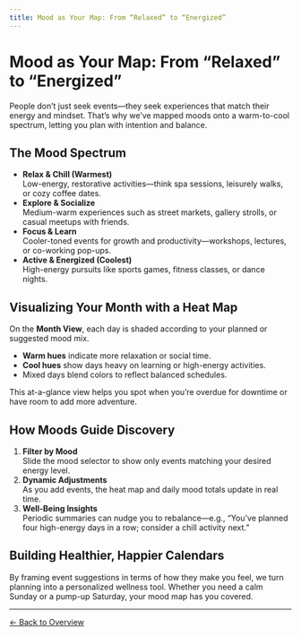 ```yaml
---
title: Mood as Your Map: From “Relaxed” to “Energized”
---
```


# Mood as Your Map: From “Relaxed” to “Energized”

People don’t just seek events—they seek experiences that match their energy and mindset. That’s why we’ve mapped moods onto a warm-to-cool spectrum, letting you plan with intention and balance.

## The Mood Spectrum

- **Relax & Chill (Warmest)**  
  Low-energy, restorative activities—think spa sessions, leisurely walks, or cozy coffee dates.  
- **Explore & Socialize**  
  Medium-warm experiences such as street markets, gallery strolls, or casual meetups with friends.  
- **Focus & Learn**  
  Cooler-toned events for growth and productivity—workshops, lectures, or co-working pop-ups.  
- **Active & Energized (Coolest)**  
  High-energy pursuits like sports games, fitness classes, or dance nights.

## Visualizing Your Month with a Heat Map

On the **Month View**, each day is shaded according to your planned or suggested mood mix.  
- **Warm hues** indicate more relaxation or social time.  
- **Cool hues** show days heavy on learning or high-energy activities.  
- Mixed days blend colors to reflect balanced schedules.

This at-a-glance view helps you spot when you’re overdue for downtime or have room to add more adventure.

## How Moods Guide Discovery

1. **Filter by Mood**  
   Slide the mood selector to show only events matching your desired energy level.  
2. **Dynamic Adjustments**  
   As you add events, the heat map and daily mood totals update in real time.  
3. **Well-Being Insights**  
   Periodic summaries can nudge you to rebalance—e.g., “You’ve planned four high-energy days in a row; consider a chill activity next.”

## Building Healthier, Happier Calendars

By framing event suggestions in terms of how they make you feel, we turn planning into a personalized wellness tool. Whether you need a calm Sunday or a pump-up Saturday, your mood map has you covered.

---

[← Back to Overview](../)
